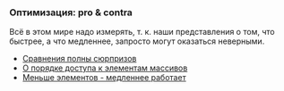 ﻿### Оптимизация: pro & contra

Всё в этом мире надо измерять, т. к. наши представления о том, что быстрее, а что медленнее, запросто могут оказаться неверными.

* [Сравнения полны сюрпризов](Comparisons.md)
* [О порядке доступа к элементам массивов](ArrayAccessOrder.md)
* [Меньше элементов - медленнее работает](ArrayLength.md)
